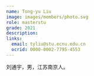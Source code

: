 ```yaml
---
name: Tong-yu Liu
image: images/members/photo.svg
role: masterstu
grade: 2021
description: 
links:
  email: tyliu@stu.ecnu.edu.cn
  ocrid: 0000-0002-7795-4553
---
```


刘通宇，男，江苏南京人。